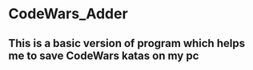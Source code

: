 # CodeWars_Adder

## This is a basic version of program which helps me to save CodeWars katas on my pc

